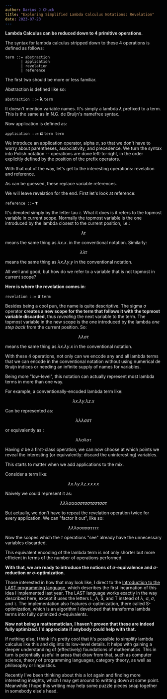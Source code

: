 ```yaml
---
author: Darius J Chuck
title: "Exploring Simplified Lambda Calculus Notations: Revelation"
date: 2023-07-23
---
```


<style>
@media screen {
  html {
    /* todo: use for publishing a dark-mode draft: */
    filter: invert(1);
    font-size: 18pt;
  }
}
</style>

**Lambda Calculus can be reduced down to 4 primitive operations.**

The syntax for lambda calculus stripped down to these 4 operations is defined as follows: 

```
term ::= abstraction
       | application
       | revelation
       | reference
```

The first two should be more or less familiar. 

Abstraction is defined like so:


`abstraction ::=` $\boldsymbol{\lambda}$ `term`

It doesn't mention variable names. It's simply a lambda $\lambda$ prefixed to a term. This is the same as in N.G. de Bruijn's namefree syntax.

Now application is defined as:

`application ::=` $\boldsymbol{\alpha}$ `term term`

We introduce an application operator, alpha $\alpha$, so that we don't have to worry about parentheses, associativity, and precedence. We turn the syntax into Polish notation -- operations are done left-to-right, in the order explicitly defined by the position of the prefix operators.

With that out of the way, let's get to the interesting operations: revelation and reference.

As can be guessed, these replace variable references.

We will leave revelation for the end. First let's look at reference:

`reference ::=` $\boldsymbol{\tau}$

It's denoted simply by the letter tau $\tau$. What it does is it refers to the topmost variable in current scope. Normally the topmost variable is the one introduced by the lambda closest to the current position, i.e.:

$$
\lambda \tau
$$

means the same thing as $\lambda x.x$. in the conventional notation. Similarly:

$$
\lambda \lambda \tau
$$

means the same thing as $\lambda x.\lambda y.y$ in the conventional notation.

All well and good, but how do we refer to a variable that is not topmost in current scope?

**Here is where the revelation comes in**:

`revelation ::=` $\boldsymbol{\sigma}$ `term`

Besides being a cool pun, the name is quite descriptive. The sigma $\sigma$ operator **creates a new scope for the term that follows it with the topmost variable discarded**, thus *revealing* the next variable to the term. The topmost variable in the new scope is the one introduced by the lambda *one step back* from the current position. So:

$$
\lambda \lambda \sigma \tau
$$

means the same thing as $\lambda x.\lambda y.x$ in the conventional notation.

With these 4 operations, not only can we encode any and all lambda terms that we can encode in the conventional notation without using numerical de Bruijn indices or needing an infinite supply of names for variables.

Being more "low-level", this notation can actually represent most lambda terms in more than one way.

For example, a conventionally-encoded lambda term like:

$$
\lambda x.\lambda y.\lambda z.x
$$

Can be represented as:

$$
\lambda \lambda \lambda \sigma \sigma \tau
$$

or equivalently as :

$$
\lambda \lambda \sigma \lambda \sigma \tau
$$

Having $\sigma$ be a first-class operation, we can now choose at which points we reveal the interesting (or equivalently: discard the uninteresting) variables.

This starts to matter when we add applications to the mix.

Consider a term like:

$$
\lambda x.\lambda y.\lambda z.x\,x\,x\,x
$$

Naively we could represent it as:

$$
\lambda \lambda \lambda \alpha \alpha \alpha \sigma \sigma \tau \sigma \sigma \tau \sigma \sigma \tau \sigma \sigma \tau
$$

But actually, we don't have to repeat the revelation operation twice for every application. We can "factor it out", like so:

$$
\lambda \lambda \lambda \sigma \sigma \alpha \alpha \alpha \tau \tau \tau \tau
$$

Now the scopes which the $\tau$ operations "see" already have the unnecessary variables discarded.

This equivalent encoding of the lambda term is not only shorter but more efficient in terms of the number of operations performed.

**With that, we are ready to introduce the notions of $\sigma$-equivalence and $\sigma$-reduction or $\sigma$-optimization**.

Those interested in how that may look like, I direct to the [Introduction to the LAST programming language](https://xtao.org/blog/last-intro.html), which describes the first incarnation of this idea I implemented last year. The LAST language works exactly in the way described here, except it uses the letters L, A, S, and T instead of $\lambda$, $\alpha$, $\sigma$, and $\tau$. The implementation also features $\sigma$-optimization, there called S-optimization, which is an algorithm I developed that transforms lambda terms into fully optimized $\sigma$-equivalents.

**Now not being a mathematician, I haven't proven that these are indeed fully optimized. I'd appreciate if anybody could help with that.**

If nothing else, I think it's pretty cool that it's possible to simplify lambda calculus like this and dig into its low-level details. It helps with gaining a deeper understanding of (effectively) foundations of mathematics. This in turn is potentially useful in areas that draw from that, such as computer science, theory of programming languages, category theory, as well as philosophy or linguistics.

Recently I've been thinking about this a lot again and finding more interesting insights, which I may get around to writting down at some point. Meanwhile I hope this writing may help some puzzle pieces snap together in somebody else's head.
